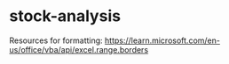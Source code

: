 # stock-analysis

Resources for formatting: https://learn.microsoft.com/en-us/office/vba/api/excel.range.borders
